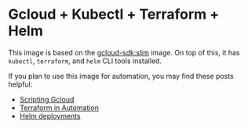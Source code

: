 # Gcloud + Kubectl + Terraform + Helm

This image is based on the [gcloud-sdk:slim](https://hub.docker.com/r/google/cloud-sdk/) image. On top of this, it has `kubectl`, `terraform`, and `helm` CLI tools installed.

If you plan to use this image for automation, you may find these posts helpful:

- [Scripting Gcloud](https://cloud.google.com/sdk/docs/scripting-gcloud)
- [Terraform in Automation](https://github.com/mcuadros/terraform-provider-helm/blob/master/vendor/github.com/hashicorp/terraform/website/guides/running-terraform-in-automation.html.md)
- [Helm deployments](https://daemonza.github.io/2017/02/20/using-helm-to-deploy-to-kubernetes/)

